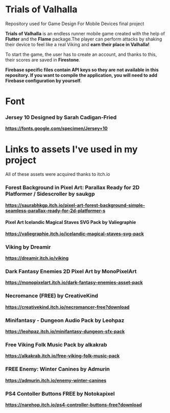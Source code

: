 

# Trials of Valhalla
Repository used for Game Design For Mobile Devices final project

**Trials of Valhalla** is an endless runner mobile game created with the help of **Flutter** and the **Flame** package.The player can perform attacks by shaking their device to feel like a real Viking and **earn their place in Valhalla!** 

To start the game, the user has to create an account, and thanks to this, their scores are saved in **Firestone**.

**Firebase specific files contain API keys so they are not available in this repository. If you want to compile the application, you will need to add Firebase configuration by yourself.**

# Font
### Jersey 10 Designed by Sarah Cadigan-Fried ###
**https://fonts.google.com/specimen/Jersey+10**

# Links to assets I've used in my project

All of these assets were acquired thanks to itch.io 

### Forest Background in Pixel Art: Parallax Ready for 2D Platformer / Sidescroller by saukgp
**https://saurabhkgp.itch.io/pixel-art-forest-background-simple-seamless-parallax-ready-for-2d-platformer-s**

#### Pixel Art Icelandic Magical Staves SVG Pack by Valiegraphie
**https://valiegraphie.itch.io/icelandic-magical-staves-svg-pack**

### Viking by Dreamir
**https://dreamir.itch.io/viking**

### Dark Fantasy Enemies 2D Pixel Art by MonoPixelArt
**https://monopixelart.itch.io/dark-fantasy-enemies-asset-pack**

### Necromance (FREE) by CreativeKind
**https://creativekind.itch.io/necromancer-free?download**

### Minifantasy - Dungeon Audio Pack by Leohpaz
**https://leohpaz.itch.io/minifantasy-dungeon-sfx-pack**

### Free Viking Folk Music Pack by alkakrab
**https://alkakrab.itch.io/free-viking-folk-music-pack**

### FREE Enemy: Winter Canines by Admurin
**https://admurin.itch.io/enemy-winter-canines**

### PS4 Contoller Buttons FREE by Notokapixel
**https://narehop.itch.io/ps4-controller-buttons-free?download**

